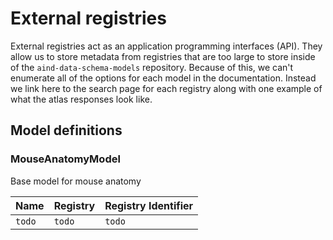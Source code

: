 # External registries

External registries act as an application programming interfaces (API). They allow us to store metadata from registries that are too large to store inside of the `aind-data-schema-models` repository. Because of this, we can't enumerate all of the options for each model in the documentation. Instead we link here to the search page for each registry along with one example of what the atlas responses look like.

## Model definitions

### MouseAnatomyModel

Base model for mouse anatomy

| Name | Registry | Registry Identifier |
|------|-------|--------|
| `todo` | `todo` |  `todo`  |